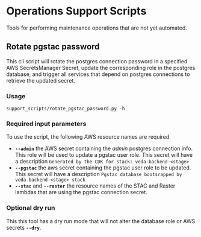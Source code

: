 # Operations Support Scripts
Tools for performing maintenance operations that are not yet automated.

## Rotate pgstac password
This cli script will rotate the postgres connection password in a specified AWS SecretsManager Secret, update the corresponding role in the postgres database, and trigger all services that depend on postgres connections to retrieve the updated secret.

### Usage
`support_scripts/rotate_pgstac_password.py -h`

### Required input parameters
To use the script, the following AWS resource names are required
- **`--admin`** the AWS secret containing the *admin* postgres connection info. This role will be used to update a pgstac user role. This secret will have a description `Generated by the CDK for stack: veda-backend-<stage>`
- **`--pgstac`** the aws secret containing the pgstac user role to be updated. This secret will have a description `Pgstac database bootsrapped by veda-backend-<stage> stack`
- **`--stac`** and **`--raster`** the resource names of the STAC and Raster lambdas that are using the pgstac connection secret.

### Optional dry run
This this tool has a dry run mode that will not alter the database role or AWS secrets **`--dry`**.
